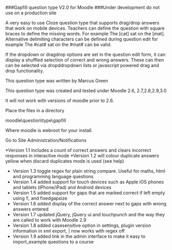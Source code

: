 ###Gapfill question type V2.0 for Moodle 
###Under development do not use on a production site

A very easy to use Cloze question type that supports drag/drop answers that work on mobile devices. Teachers can define the 
question with square braces to define the missing words. For example
The [cat] sat on the [mat]. Alternative delimiting characters can be defined during question edit
for example The #cat# sat on the #mat# can be valid.

If the dropdown or dragdrop options are set in the question edit form, it can display 
a shuffled selection  of correct and wrong answers. These can then can be selected via 
dropddropdown lists or javascript powered drag and drop functionality.

This question type was written by Marcus Green

This question type was created and tested under Moodle 2.6, 2.7,2.8,2.9,3.0

It will not work with versions of moodle prior to 2.6.

Place the files in a directory 

moodle\question\type\gapfill

Where moodle is webroot for your install.

Go to Site Administration/Notifications

*Version 1.1 includes a count of correct answers and clears incorrect responses in interactive mode
*Version 1.2 will colour duplicate answers yellow when discard duplicates mode is used (see help)
* Version 1.3 toggle regex for plain string compare. Useful for maths, html and programming language questions
* Version 1.4 added support for touch devices such as Apple iOS phones and tablets (iPhone/iPad) and Android devices 
* Version 1.5 added support for gaps that are marked correct if left empty using !!, and fixedgapsize
* Version 1.6 added display of the correct answer next to gaps with wrong answers entered
* Version 1.7 updated jQuery, jQuery ui and touchpunch and the way they are called to work with Moodle 2.9
* Version 1.8 added casesensitive option in settings, plugin version information in xml export, | now works with regex off
* Version 1.9 added link in the admin interface to make it easy to import_example questions to a course
